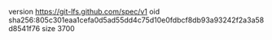 version https://git-lfs.github.com/spec/v1
oid sha256:805c301eaa1cefa0d5ad55dd4c75d10e0fdbcf8db93a93242f2a3a58d8541f76
size 3700
